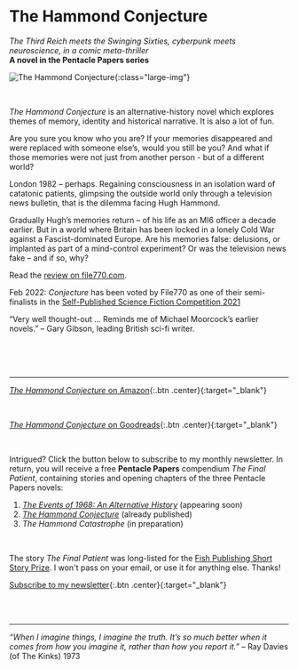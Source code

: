 ﻿---
layout: home
menu: home
---

# The Hammond Conjecture
*The Third Reich meets the Swinging Sixties, cyberpunk meets neuroscience, in a comic meta-thriller*
<br/>
**A novel in the Pentacle Papers series**
<br/>

![The Hammond Conjecture](/assets/img/cover-full-v4.png){:class="large-img"}

<br/>

*The Hammond Conjecture* is an alternative-history novel which explores themes of memory, identity and historical narrative. It is also a lot of fun.

Are you sure you know who you are? If your memories disappeared and were replaced with someone else’s, would you still be you? And what if those memories were not just from another person - but of a different world?

London 1982 – perhaps. Regaining consciousness in an isolation ward of catatonic patients, glimpsing the outside world only through a television news bulletin, that is the dilemma facing Hugh Hammond.

Gradually Hugh’s memories return – of his life as an MI6 officer a decade earlier. But in a world where Britain has been locked in a lonely Cold War against a Fascist-dominated Europe. Are his memories false: delusions, or implanted as part of a mind-control experiment? Or was the television news fake – and if so, why? 

Read the [review on file770.com](http://file770.com/review-the-hammond-conjecture/). 

Feb 2022: *Conjecture* has been voted by File770 as one of their semi-finalists in the [Self-Published Science Fiction Competition 2021](http://file770.com/team-file-770s-semifinalists-for-the-self-published-science-fiction-competition/comment-page-1/) 

“Very well thought-out … Reminds me of Michael Moorcock’s earlier novels.” – Gary Gibson, leading British sci-fi writer.

​
<br/>
<br/>
<br/>

---

[*The Hammond Conjecture* on Amazon](https://mybook.to/conjecture){:.btn .center}{:target="_blank"}

<br/>

[*The Hammond Conjecture* on Goodreads](https://www.goodreads.com/book/show/48593207-the-hammond-conjecture){:.btn .center}{:target="_blank"}

<br/>



Intrigued? Click the button below to subscribe to my monthly newsletter. In return, you will receive a free **Pentacle Papers** compendium *The Final Patient*, containing stories and opening chapters of the three Pentacle Papers novels: 
1. [*The Events of 1968: An Alternative History*](https://mybook.to/events) (appearing soon)
2. [*The Hammond Conjecture*](https://mybook.to/conjecture) (already published)
3. *The Hammond Catastrophe* (in preparation)

<br/>

The story *The Final Patient* was long-listed for the [Fish Publishing Short Story Prize](https://www.fishpublishing.com/2020/03/16/short-story-prize-2019-20-results-short-long-lists/#long). 
I won't pass on your email, or use it for anything else. Thanks!


[Subscribe to my newsletter](https://mailchi.mp/b0fc2207af03/newsletter-signup){:.btn .center}{:target="_blank"}


<br/>
<br/>

---
_“When I imagine things, I imagine the truth. It’s so much better when it comes from how you imagine it, rather than how you report it.”_ – Ray Davies (of The Kinks) 1973
